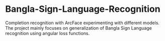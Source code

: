 # Bangla-Sign-Language-Recognition
Completion recognition with ArcFace experimenting with different models. The project mainly focuses on generalization of Bangla Sign Language recognition using angular loss functions.
